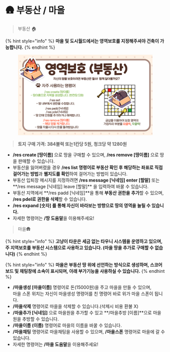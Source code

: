 # 🛖 부동산 / 마을

> &#x20;부동산 🏠

{% hint style="info" %}
**마을 및 도시월드에서는 영역보호를 지정해주셔야 건축이 가능합니다.**
{% endhint %}

<figure><img src="../../.gitbook/assets/image (5) (2).png" alt=""><figcaption></figcaption></figure>

> **토지 구매 가격: 384블럭 또는1칸당 5원, 청크당 약 1280원**

* **/res create \[땅이름]** 으로 땅을 구매할 수 있으며, **/res remove \[땅이름]** 으로 땅을 판매할 수 있습니다.&#x20;
* 부동산을 잃어버렸을 경우 **/res list 명령어로 부동산 확인 후 해당하는 좌표로 직접 걸어가는 방법**과 **웹지도를 확인**하여 걸어가는 방법이 있습니다.
* 부동산 입퇴장 메시지를 지정하려면 **/res message \[닉네임] enter  \[할말]** 또는**/res message \[닉네임] leave   \[할말]** 을 입력하여 바꿀 수 있습니다.
* 부동산 지역에서 **/res padd \[닉네임]**을 통해 **부동산 권한을** **추가**할 수 있으며, **/res pdel로 권한을 삭제**할 수 있습니다.
* **/res expand \[숫자] 를 통해 자신이 바라보는 방향으로 땅의 영역을 늘릴 수 있습니다.**
* 자세한 명령어는 **/땅 도움말**을 이용해주세요!



> &#x20;마을🛖

{% hint style="info" %}
**고냥이 타운은 세금 없는 타우니 시스템을 운영하고 있으며, 주 지역보호를 부동산 시스템으로 사용하고 있습니다. (마을 땅을 추가로 구매할 수 없습니다)**&#x20;
{% endhint %}

{% hint style="info" %}
**마을은 부동산 땅 위에 선언하는 방식으로 생성하며, 스코어보드 및 채팅창에 소속이 표시되며, 아래 부가기능을 사용하실 수 있습니다.**
{% endhint %}

* **/마을생성 \[마을이름]** 명령어로 돈(15000원)을 주고 마을을 만들 수 있으며,\
  마을 스폰 위치는 자신이 마을생성 명령어를 친 명령어 바로 위가 마을 스폰이 됩니다.
* **/마을삭제** 명령어로 마을을 삭제할 수 있습니다.(삭제시 비용 환불 X)
* &#x20;**/마을추가 \[닉네임]** 으로 마을원을 추가할 수 있고 **/마을추방 \[이름]**으로 마을원을 추방할 수 있습니다.
* **/마을이름 (이름)** 명령어로 마을의 이름을 바꿀 수 있습니다.
* **/마을채팅** 명령어로 마을채팅을 사용할 수 있으며, **/마을스폰** 명령어로 마을에 갈 수 있습니다.
* 자세한 명령어는 **/마을 도움말**을 이용해주세요!



